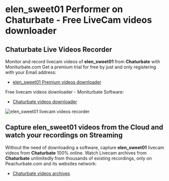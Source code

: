 # elen_sweet01 Performer on Chaturbate - Free LiveCam videos downloader

## Chaturbate Live Videos Recorder

Monitor and record livecam videos of **elen_sweet01** from **Chaturbate** with Moniturbate.com
Get a premium trial for free by just and only registering with your Email address:
* [elen_sweet01 Premium videos downloader](https://moniturbate.com/request-demo-licence-key.html)

Free livecam videos downloader - Moniturbate Software:
* [Chaturbate videos downloader](https://moniturbate.com/moniturbate-download-software.html)

![elen_sweet01 livecam videos recorder](https://peachurnet.com/templates/moniturbate-software.png)


## Capture elen_sweet01 videos from the Cloud and watch your recordings on Streaming

Without the need of downloading a software, capture **elen_sweet01** livecam videos from **Chaturbate** 100% online.
Watch Livecam archives from **Chaturbate** unlimitedly from thousands of existing recordings, only on Peachurbate.com and its websites network:
* [Chaturbate videos archives](https://peachurnet.com/)
